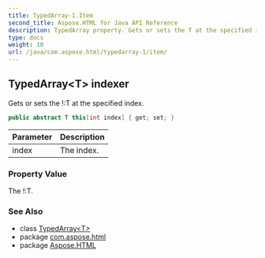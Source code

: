 ```yaml
---
title: TypedArray-1.Item
second_title: Aspose.HTML for Java API Reference
description: TypedArray property. Gets or sets the T at the specified index
type: docs
weight: 10
url: /java/com.aspose.html/typedarray-1/item/
---
```

## TypedArray&lt;T&gt; indexer

Gets or sets the !:T at the specified index.

```java
public abstract T this[int index] { get; set; }
```

| Parameter | Description |
| --- | --- |
| index | The index. |

### Property Value

The !:T.

### See Also

* class [TypedArray&lt;T&gt;](../)
* package [com.aspose.html](../../typedarray-1/)
* package [Aspose.HTML](../../../)
